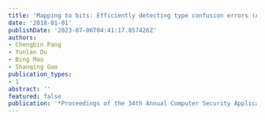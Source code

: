 ```yaml
---
title: 'Mapping to bits: Efficiently detecting type confusion errors (ACSAC 2018)'
date: '2018-01-01'
publishDate: '2023-07-06T04:41:17.857426Z'
authors:
- Chengbin Pang
- Yunlan Du
- Bing Mao
- Shanqing Guo
publication_types:
- 1
abstract: ''
featured: false
publication: '*Proceedings of the 34th Annual Computer Security Applications Conference*'
---
```


